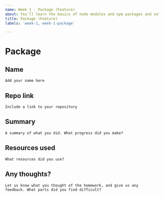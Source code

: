 ```yaml
---
name: Week 1 - Package (Feature)
about: You’ll learn the basics of node modules and npm packages and setup a boilerplate for your own feature.
title: Package (Feature)
labels: 'week-1, week-1-package'

---
```


# Package

## Name
`Add your name here`

## Repo link
`Include a link to your repository`

## Summary
`A summary of what you did. What progress did you make?`

## Resources used
`What resources did you use?`

## Any thoughts?
`Let us know what you thought of the homework, and give us any feedback. What parts did you find difficult?`
